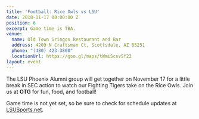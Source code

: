 ```yaml
---
title: 'Football: Rice Owls vs LSU'
date: 2018-11-17 00:00:00 Z
position: 6
excerpt: Game time is TBA.
venue:
  name: Old Town Gringos Restaurant and Bar
  address: 4209 N Craftsman Ct, Scottsdale, AZ 85251
  phone: "(480) 423-3800"
  locationUrl: https://goo.gl/maps/tWmiScsvSf22
layout: event
---
```


The LSU Phoenix Alumni group will get together on November 17 for a little break in SEC action to watch our Fighting Tigers take on the Rice Owls. Join us at **OTG** for fun, food, and football!

Game time is not yet set, so be sure to check for schedule updates at [LSUSports.net](http://www.lsusports.net/SportSelect.dbml?SPID=2164&SPSID=27811&DB_OEM_ID=5200).